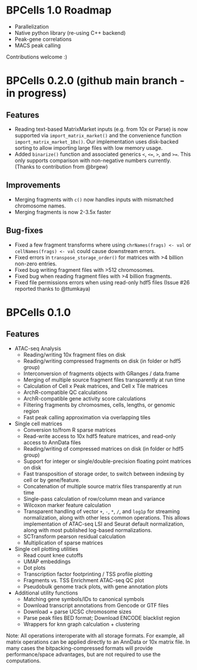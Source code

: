 # BPCells 1.0 Roadmap
- Parallelization
- Native python library (re-using C++ backend)
- Peak-gene correlations
- MACS peak calling

Contributions welcome :)

# BPCells 0.2.0 (github main branch - in progress)
## Features
- Reading text-based MatrixMarket inputs (e.g. from 10x or Parse) is now supported via
  `import_matrix_market()` and the convenience function `import_matrix_market_10x()`. Our
  implementation uses disk-backed sorting to allow importing large files with low memory usage.
- Added `binarize()` function and associated generics `<`, `<=`, `>`, and `>=`.
  This only supports comparison with non-negative numbers currently. (Thanks to 
  contribution from @brgew)

## Improvements
- Merging fragments with `c()` now handles inputs with mismatched chromosome names.
- Merging fragments is now 2-3.5x faster 

## Bug-fixes
- Fixed a few fragment transforms where using `chrNames(frags) <- val` or `cellNames(frags) <- val` could cause
  downstream errors.
- Fixed errors in `transpose_storage_order()` for matrices with >4 billion non-zero entries.
- Fixed bug writing fragment files with >512 chromosomes.
- Fixed bug when reading fragment files with >4 billion fragments.
- Fixed file permissions errors when using read-only hdf5 files (Issue #26 reported thanks to @ttumkaya)

# BPCells 0.1.0

## Features
- ATAC-seq Analysis
    - Reading/writing 10x fragment files on disk
    - Reading/writing compressed fragments on disk (in folder or hdf5 group)
    - Interconversion of fragments objects with GRanges / data.frame
    - Merging of multiple source fragment files transparently at run time
    - Calculation of Cell x Peak matrices, and Cell x Tile matrices
    - ArchR-compatible QC calculations
    - ArchR-compatible gene activity score calculations
    - Filtering fragments by chromosmes, cells, lengths, or genomic region
    - Fast peak calling approximation via overlapping tiles
- Single cell matrices
    - Conversion to/from R sparse matrices
    - Read-write access to 10x hdf5 feature matrices, and read-only access to AnnData files
    - Reading/writing of compressed matrices on disk (in folder or hdf5 group)
    - Support for integer or single/double-precision floating point matrices on disk
    - Fast transposition of storage order, to switch between indexing by cell or
      by gene/feature.
    - Concatenation of multiple source matrix files transparently at run time
    - Single-pass calculation of row/column mean and variance
    - Wilcoxon marker feature calculation
    - Transparent handling of vector `+`, `-`, `*`, `/`, and `log1p` for streaming
      normalization, along with other less common operations. This allows implementation of ATAC-seq LSI and Seurat default
      normalization, along with most published log-based normalizations.
    - SCTransform pearson residual calculation
    - Multiplication of sparse matrices
- Single cell plotting utilities
    - Read count knee cutoffs
    - UMAP embeddings
    - Dot plots
    - Transcription factor footprinting / TSS profile plotting
    - Fragments vs. TSS Enrichment ATAC-seq QC plot
    - Pseudobulk genome track plots, with gene annotation plots
- Additional utility functions
    - Matching gene symbols/IDs to canonical symbols
    - Download transcript annotations from Gencode or GTF files 
    - Download + parse UCSC chromosome sizes
    - Parse peak files BED format; Download ENCODE blacklist region
    - Wrappers for knn graph calculation + clustering


Note: All operations interoperate with all storage formats. For example, all matrix operations can be applied directly to an AnnData or 10x matrix file. In many cases
the bitpacking-compressed formats will provide performance/space advantages, but
are not required to use the computations.